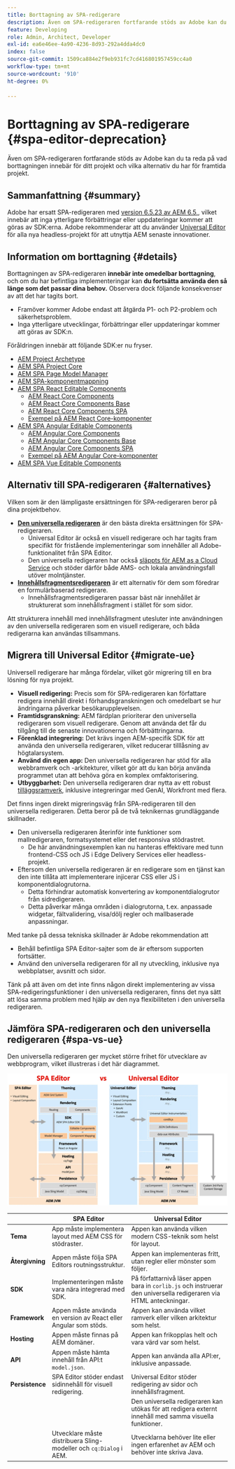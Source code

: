 ```yaml
---
title: Borttagning av SPA-redigerare
description: Även om SPA-redigeraren fortfarande stöds av Adobe kan du ta reda på vad borttagningen innebär för ditt projekt och vilka alternativ du har för framtida projekt.
feature: Developing
role: Admin, Architect, Developer
exl-id: ea6e46ee-4a90-4236-8d93-292a4dda4dc0
index: false
source-git-commit: 1509ca884e2f9eb931fc7cd416801957459cc4a0
workflow-type: tm+mt
source-wordcount: '910'
ht-degree: 0%

---
```


# Borttagning av SPA-redigerare {#spa-editor-deprecation}

Även om SPA-redigeraren fortfarande stöds av Adobe kan du ta reda på vad borttagningen innebär för ditt projekt och vilka alternativ du har för framtida projekt.

## Sammanfattning {#summary}

Adobe har ersatt SPA-redigeraren med [version 6.5.23 av AEM 6.5,](/help/release-notes/release-notes.md#spa-editor), vilket innebär att inga ytterligare förbättringar eller uppdateringar kommer att göras av SDK:erna. Adobe rekommenderar att du använder [Universal Editor](/help/sites-developing/universal-editor/introduction.md) för alla nya headless-projekt för att utnyttja AEM senaste innovationer.

## Information om borttagning {#details}

Borttagningen av SPA-redigeraren **innebär inte omedelbar borttagning**, och om du har befintliga implementeringar kan **du fortsätta använda den så länge som det passar dina behov.** Observera dock följande konsekvenser av att det har tagits bort.

* Framöver kommer Adobe endast att åtgärda P1- och P2-problem och säkerhetsproblem.
* Inga ytterligare utvecklingar, förbättringar eller uppdateringar kommer att göras av SDK:n.

Föråldringen innebär att följande SDK:er nu fryser.

* [AEM Project Archetype](https://github.com/adobe/aem-project-archetype/)
* [AEM SPA Project Core](https://github.com/adobe/aem-spa-project-core)
* [AEM SPA Page Model Manager](https://github.com/adobe/aem-spa-page-model-manager)
* [AEM SPA-komponentmappning](https://github.com/adobe/aem-spa-component-mapping)
* [AEM SPA React Editable Components](https://github.com/adobe/aem-react-editable-components)
   * [AEM React Core Components](https://github.com/adobe/aem-react-core-wcm-components)
   * [AEM React Core Components Base](https://github.com/adobe/aem-react-core-wcm-components-base)
   * [AEM React Core Components SPA](https://github.com/adobe/aem-react-core-wcm-components-spa)
   * [Exempel på AEM React Core-komponenter](https://github.com/adobe/aem-react-core-wcm-components-examples)
* [AEM SPA Angular Editable Components](https://github.com/adobe/aem-angular-editable-components)
   * [AEM Angular Core Components](https://github.com/adobe/aem-angular-core-wcm-components)
   * [AEM Angular Core Components Base](https://github.com/adobe/aem-angular-core-wcm-components-base)
   * [AEM Angular Core Components SPA](https://github.com/adobe/aem-angular-core-wcm-components-spa)
   * [Exempel på AEM Angular Core-komponenter](https://github.com/adobe/aem-angular-core-wcm-components-examples)
* [AEM SPA Vue Editable Components](https://github.com/mavicellc/aem-vue-editable-components)

## Alternativ till SPA-redigeraren {#alternatives}

Vilken som är den lämpligaste ersättningen för SPA-redigeraren beror på dina projektbehov.

* **[Den universella redigeraren](/help/sites-developing/universal-editor/introduction.md)** är den bästa direkta ersättningen för SPA-redigeraren.
   * Universal Editor är också en visuell redigerare och har tagits fram specifikt för fristående implementeringar som innehåller all Adobe-funktionalitet från SPA Editor.
   * Den universella redigeraren har också [släppts för AEM as a Cloud Service](https://experienceleague.adobe.com/en/docs/experience-manager-cloud-service/content/implementing/developing/universal-editor/introduction) och stöder därför både AMS- och lokala användningsfall utöver molntjänster.
* **[Innehållsfragmentsredigeraren](/help/sites-developing/universal-editor/introduction.md)** är ett alternativ för dem som föredrar en formulärbaserad redigerare.
   * Innehållsfragmentsredigeraren passar bäst när innehållet är strukturerat som innehållsfragment i stället för som sidor.

Att strukturera innehåll med innehållsfragment utesluter inte användningen av den universella redigeraren som en visuell redigerare, och båda redigerarna kan användas tillsammans.

## Migrera till Universal Editor {#migrate-ue}

Universell redigerare har många fördelar, vilket gör migrering till en bra lösning för nya projekt.

* **Visuell redigering:** Precis som för SPA-redigeraren kan författare redigera innehåll direkt i förhandsgranskningen och omedelbart se hur ändringarna påverkar besökarupplevelsen.
* **Framtidsgranskning:** AEM färdplan prioriterar den universella redigeraren som visuell redigerare. Genom att använda det får du tillgång till de senaste innovationerna och förbättringarna.
* **Förenklad integrering:** Det krävs ingen AEM-specifik SDK för att använda den universella redigeraren, vilket reducerar tilllåsning av högtalarsystem.
* **Använd din egen app:** Den universella redigeraren har stöd för alla webbramverk och -arkitekturer, vilket gör att du kan börja använda programmet utan att behöva göra en komplex omfaktorisering.
* **Utbyggbarhet:** Den universella redigeraren drar nytta av ett robust [tilläggsramverk,](https://experienceleague.adobe.com/en/docs/experience-manager-cloud-service/content/implementing/developing/universal-editor/extending) inklusive integreringar med GenAI, Workfront med flera.

Det finns ingen direkt migreringsväg från SPA-redigeraren till den universella redigeraren. Detta beror på de två teknikernas grundläggande skillnader.

* Den universella redigeraren återinför inte funktioner som mallredigeraren, formatsystemet eller det responsiva stödrastret.
   * De här användningsexemplen kan nu hanteras effektivare med tunn frontend-CSS och JS i Edge Delivery Services eller headless-projekt.
* Eftersom den universella redigeraren är en redigerare som en tjänst kan den inte tillåta att implementerare injicerar CSS eller JS i komponentdialogrutorna.
   * Detta förhindrar automatisk konvertering av komponentdialogrutor från sidredigeraren.
   * Detta påverkar många områden i dialogrutorna, t.ex. anpassade widgetar, fältvalidering, visa/dölj regler och mallbaserade anpassningar.

Med tanke på dessa tekniska skillnader är Adobe rekommendation att

* Behåll befintliga SPA Editor-sajter som de är eftersom supporten fortsätter.
* Använd den universella redigeraren för all ny utveckling, inklusive nya webbplatser, avsnitt och sidor.

Tänk på att även om det inte finns någon direkt implementering av vissa SPA-redigeringsfunktioner i den universella redigeraren, finns det nya sätt att lösa samma problem med hjälp av den nya flexibiliteten i den universella redigeraren.

## Jämföra SPA-redigeraren och den universella redigeraren {#spa-vs-ue}

Den universella redigeraren ger mycket större frihet för utvecklare av webbprogram, vilket illustreras i det här diagrammet.

![Arkitekturer för Universal Editor och SPA Editor jämförda](assets/spa-editor-vs-ue.png)

|  | SPA Editor | Universal Editor |
|---|---|---|
| **Tema** | App måste implementera layout med AEM CSS för stödraster. | Appen kan använda vilken modern CSS-teknik som helst för layout. |
| **Återgivning** | Appen måste följa SPA Editors routningsstruktur. | Appen kan implementeras fritt, utan regler eller mönster som följer. |
| **SDK** | Implementeringen måste vara nära integrerad med SDK. | På författarnivå läser appen bara in `corlib.js` och instruerar den universella redigeraren via HTML anteckningar. |
| **Framework** | Appen måste använda en version av React eller Angular som stöds. | Appen kan använda vilket ramverk eller vilken arkitektur som helst. |
| **Hosting** | Appen måste finnas på AEM domäner. | Appen kan frikopplas helt och vara värd var som helst. |
| **API** | Appen måste hämta innehåll från API:t `model.json`. | Appen kan använda alla API:er, inklusive anpassade. |
| **Persistence** | SPA Editor stöder endast sidinnehåll för visuell redigering. | Universal Editor stöder redigering av sidor och innehållsfragment. |
|  |  | Den universella redigeraren kan utökas för att redigera externt innehåll med samma visuella funktioner. |
|  | Utvecklare måste distribuera Sling-modeller och `cq:Dialog` i AEM. | Utvecklarna behöver lite eller ingen erfarenhet av AEM och behöver inte skriva Java. |
